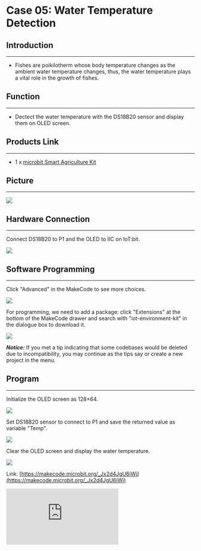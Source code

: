 ﻿# Case 05: Water Temperature Detection


##  Introduction
---

- Fishes are poikilotherm whose body temperature changes as the ambient water temperature changes, thus, the water temperature plays a vital role in the growth of fishes.

##  Function
---
- Dectect the water temperature with the DS18B20 sensor and display them on OLED screen.

## Products Link
---
- 1 x [microbit Smart Agriculture Kit](https://shop.elecfreaks.com/products/elecfreaks-micro-bit-smart-agriculture-kit-without-micro-bit-board?_pos=2&_sid=2c86b7764&_ss=r)

## Picture
---
![](https://wiki-media-ef.oss-cn-hongkong.aliyuncs.com//images/microbit-Smart-Agriculture-Kit-case-01-02.png)

## Hardware Connection
---

Connect DS18B20 to P1 and the OLED to IIC on IoT:bit.

![](https://wiki-media-ef.oss-cn-hongkong.aliyuncs.com//images/microbit-Smart-Agriculture-Kit-case-05-03.png)

## Software Programming

---

Click "Advanced" in the MakeCode to see more choices.

![](https://wiki-media-ef.oss-cn-hongkong.aliyuncs.com//images/microbit-Smart-Agriculture-Kit-case-01-04.png)

For programming, we need to add a package: click "Extensions" at the bottom of the MakeCode drawer and search with "iot-environment-kit" in the dialogue box to download it.

![](https://wiki-media-ef.oss-cn-hongkong.aliyuncs.com//images/microbit-Smart-Agriculture-Kit-case-01-05.png)

***Notice:*** If you met a tip indicating that some codebases would be deleted due to incompatibility, you may continue as the tips say or create a new project in the menu.

## Program

---

Initialize the OLED screen as 128×64.

![](https://wiki-media-ef.oss-cn-hongkong.aliyuncs.com//images/microbit-Smart-Agriculture-Kit-case-05-07.png)

Set  DS18B20 sensor to connect to P1 and save the returned value as variable "Temp".

![](https://wiki-media-ef.oss-cn-hongkong.aliyuncs.com//images/microbit-Smart-Agriculture-Kit-case-05-08.png)

Clear the OLED screen and display the water temperature.

![](https://wiki-media-ef.oss-cn-hongkong.aliyuncs.com//images/microbit-Smart-Agriculture-Kit-case-05-09.png)

Link: [https://makecode.microbit.org/_Jx2d4JgU6iWj](https://makecode.microbit.org/_Jx2d4JgU6iWj)

<div
    style={{
        position: 'relative',
        paddingBottom: '60%',
        overflow: 'hidden',
    }}
>
    <iframe
        src="https://makecode.microbit.org/_Jx2d4JgU6iWj"
        frameborder="0"
        sandbox="allow-popups allow-forms allow-scripts allow-same-origin"
        style={{
            position: 'absolute',
            width: '100%',
            height: '100%',
        }}
    />
</div>


## Result
---
- The OLED displays the water temperature and refreshes every 5 seconds.
